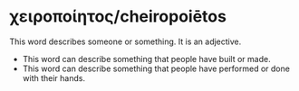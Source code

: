 # χειροποίητος/cheiropoiētos
This word describes someone or something. It is an adjective.
* This word can describe something that people have built or made.
* This word can describe something that people have performed or done with their hands.
